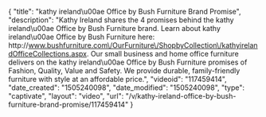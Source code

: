 {
    "title": "kathy ireland\u00ae Office by Bush Furniture Brand Promise",
    "description": "Kathy Ireland shares the 4 promises behind the kathy ireland\u00ae Office by Bush Furniture brand. Learn about kathy ireland\u00ae Office by Bush Furniture here: http:\/\/www.bushfurniture.com\/OurFurniture\/ShopbyCollection\/kathyirelandOfficeCollections.aspx. Our small business and home office furniture delivers on the kathy ireland\u00ae Office by Bush Furniture promises of Fashion, Quality, Value and Safety. We provide durable, family-friendly furniture with style at an affordable price.",
    "videoid": "117459414",
    "date_created": "1505240098",
    "date_modified": "1505240098",
    "type": "captivate",
    "layout": "video",
    "url": "\/v\/kathy-ireland-office-by-bush-furniture-brand-promise\/117459414"
}